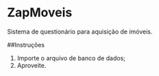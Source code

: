 # ZapMoveis
Sistema de questionário para aquisição de imóveis.

##Instruções

1. Importe o arquivo de banco de dados;
2. Aproveite.
